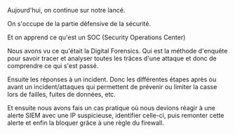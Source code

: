Aujourd'hui, on continue sur notre lancé.

On s'occupe de la partie défensive de la sécurité.

Et on apprend ce qu'est un SOC (Security Operations Center)

Nous avons vu ce qu'était la Digital Forensics. 
Qui est la méthode d'enquête pour savoir tracer et analyser toutes les trâces d'une attaque et donc de comprendre ce qui s'est passé.

Ensuite les réponses à un incident.
Donc les différentes étapes après ou avant un incident/attaques qui permettent de prévenir ou limiter la casse lors de failles, fuites de données, etc.

Et ensuite nous avons fais un cas pratique où nous devions réagir à une alerte SIEM avec une IP suspicieuse, identifier celle-ci, puis remonter cette alerte et enfin la bloquer grâce à une règle du firewall.